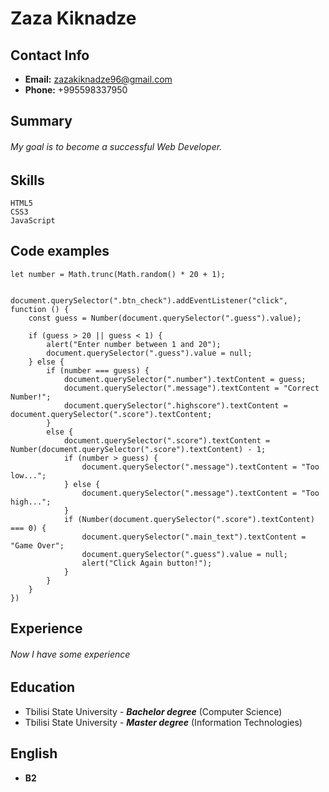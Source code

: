 # Zaza Kiknadze

## Contact Info

* __Email:__ zazakiknadze96@gmail.com
* __Phone:__ +995598337950

## Summary

###### My goal is to become a successful Web Developer.

## Skills

```
HTML5
CSS3
JavaScript
```

## Code examples

```
let number = Math.trunc(Math.random() * 20 + 1);


document.querySelector(".btn_check").addEventListener("click", function () {
    const guess = Number(document.querySelector(".guess").value);

    if (guess > 20 || guess < 1) {
        alert("Enter number between 1 and 20");
        document.querySelector(".guess").value = null;
    } else {
        if (number === guess) {
            document.querySelector(".number").textContent = guess;
            document.querySelector(".message").textContent = "Correct Number!";
            document.querySelector(".highscore").textContent = document.querySelector(".score").textContent;
        }
        else {
            document.querySelector(".score").textContent = Number(document.querySelector(".score").textContent) - 1;
            if (number > guess) {
                document.querySelector(".message").textContent = "Too low...";
            } else {
                document.querySelector(".message").textContent = "Too high...";
            }
            if (Number(document.querySelector(".score").textContent) === 0) {
                document.querySelector(".main_text").textContent = "Game Over";
                document.querySelector(".guess").value = null;
                alert("Click Again button!");
            }
        }
    }
})
```

## Experience

###### Now I have some experience

## Education

* Tbilisi State University - ___Bachelor degree___ (Computer Science)
* Tbilisi State University - ___Master degree___ (Information Technologies)

## English

* __B2__
